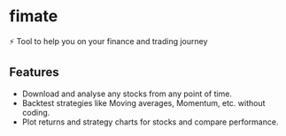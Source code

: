 # fimate
⚡ Tool to help you on your finance and trading journey

## Features
- Download and analyse any stocks from any point of time. 
- Backtest strategies like Moving averages, Momentum, etc. without coding.
- Plot returns and strategy charts for stocks and compare performance.


